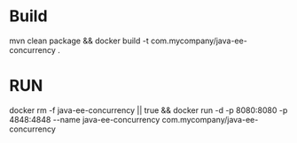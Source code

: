 # Build
mvn clean package && docker build -t com.mycompany/java-ee-concurrency .

# RUN

docker rm -f java-ee-concurrency || true && docker run -d -p 8080:8080 -p 4848:4848 --name java-ee-concurrency com.mycompany/java-ee-concurrency 
